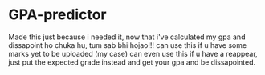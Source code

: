 # GPA-predictor
Made this just because i needed it, now that i've calculated my gpa and dissapoint ho chuka hu, tum sab bhi hojao!!!
can use this if u have some marks yet to be uploaded (my case)
can even use this if u have a reappear, just put the expected grade instead and get your gpa and be dissapointed.
